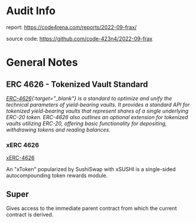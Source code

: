 # Audit Info
report: https://code4rena.com/reports/2022-09-frax/ <br>

source code: https://github.com/code-423n4/2022-09-frax

# General Notes

## ERC 4626 - Tokenized Vault Standard

*[ERC-4626](https://ethereum.org/en/developers/docs/standards/tokens/erc-4626/){:target="_blank"} is a standard to optimize and unify the technical parameters of yield-bearing vaults. It provides a standard API for tokenized yield-bearing vaults that represent shares of a single underlying ERC-20 token. ERC-4626 also outlines an optional extension for tokenized vaults utilizing ERC-20, offering basic functionality for depositing, withdrawing tokens and reading balances.*

### xERC 4626

[xERC-4626](https://github.com/fei-protocol/ERC4626/blob/main/src/xERC4626.sol)

An "xToken" popularized by SushiSwap with xSUSHI is a single-sided autocompounding token rewards module.

## Super
Gives access to the immediate parent contract from which the current contract is derived.


